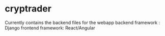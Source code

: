 # cryptrader
Currently contains the backend files for the webapp
backend framework : Django
frontend framework: React/Angular
